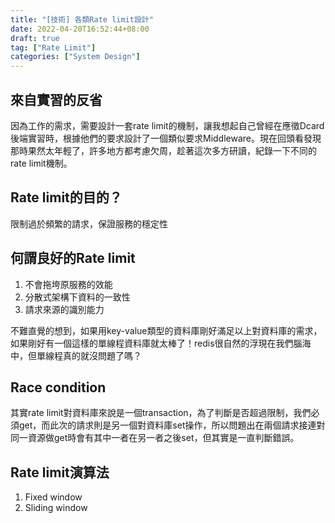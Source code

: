```yaml
---
title: "[技術] 各類Rate limit設計"
date: 2022-04-20T16:52:44+08:00
draft: true
tag: ["Rate Limit"]
categories: ["System Design"]
---
```


## 來自實習的反省

因為工作的需求，需要設計一套rate limit的機制，讓我想起自己曾經在應徵Dcard後端實習時，根據他們的要求設計了一個類似要求Middleware。現在回頭看發現那時果然太年輕了，許多地方都考慮欠周，趁著這次多方研讀，紀錄一下不同的rate limit機制。

## Rate limit的目的？

限制過於頻繁的請求，保證服務的穩定性

## 何謂良好的Rate limit

1. 不會拖垮原服務的效能
2. 分散式架構下資料的一致性
3. 請求來源的識別能力

不難直覺的想到，如果用key-value類型的資料庫剛好滿足以上對資料庫的需求，如果剛好有一個這樣的單線程資料庫就太棒了！redis很自然的浮現在我們腦海中，但單線程真的就沒問題了嗎？


## Race condition

其實rate limit對資料庫來說是一個transaction，為了判斷是否超過限制，我們必須get，而此次的請求則是另一個對資料庫set操作，所以問題出在兩個請求接連對同一資源做get時會有其中一者在另一者之後set，但其實是一直判斷錯誤。

## Rate limit演算法

1. Fixed window
2. Sliding window



